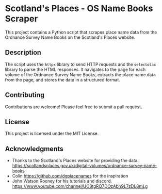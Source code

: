 # Scotland's Places - OS Name Books Scraper

This project contains a Python script that scrapes place name data from the Ordnance Survey Name Books on the Scotland's Places website.

## Description

The script uses the `httpx` library to send HTTP requests and the `selectolax` library to parse the HTML responses. 
It navigates to the page for each volume of the Ordnance Survey Name Books, extracts the place name data from the page, and stores the data in a structured format.

## Contributing
Contributions are welcome! Please feel free to submit a pull request.

## License
This project is licensed under the MIT License.

## Acknowledgments
- Thanks to the Scotland's Places website for providing the data. https://scotlandsplaces.gov.uk/digital-volumes/ordnance-survey-name-books
- Colin https://github.com/dgplacenames for the inspiration
- John Watson Rooney for his tutorials and discord. https://www.youtube.com/channel/UC8tgRQ7DOzAbn9L7zDL8mLg
